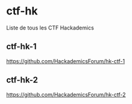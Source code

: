 # ctf-hk
Liste de tous les CTF Hackademics

## ctf-hk-1
https://github.com/HackademicsForum/hk-ctf-1

## ctf-hk-2
https://github.com/HackademicsForum/hk-ctf-2
